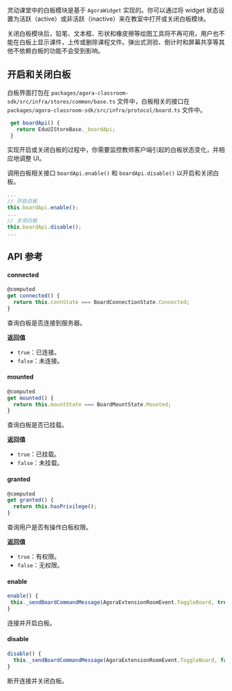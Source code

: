 灵动课堂中的白板模块是基于 `AgoraWidget` 实现的。你可以通过将 widget 状态设置为活跃（active）或非活跃（inactive）来在教室中打开或关闭白板模块。

关闭白板模块后，铅笔、文本框、形状和橡皮擦等绘图工具将不再可用，用户也不能在白板上显示课件，上传或删除课程文件。弹出式测验、倒计时和屏幕共享等其他不依赖白板的功能不会受到影响。

## 开启和关闭白板

白板界面打包在 `packages/agora-classroom-sdk/src/infra/stores/common/base.ts` 文件中，白板相关的接口在 `packages/agora-classroom-sdk/src/infra/protocol/board.ts` 文件中。

```typescript
 get boardApi() {
   return EduUIStoreBase._boardApi;
 }
```

实现开启或关闭白板的过程中，你需要监控教师客户端引起的白板状态变化，并相应地调整 UI。 

调用白板相关接口 `boardApi.enable()` 和 `boardApi.disable()` 以开启和关闭白板。 

```typescript
...
// 开启白板
this.boardApi.enable();
...
// 关闭白板
this.boardApi.disable();
...
```

## API 参考

#### connected

```typescript
@computed
get connected() {
  return this.connState === BoardConnectionState.Connected;
}
```

查询白板是否连接到服务器。

**返回值**

- `true`：已连接。
- `false`：未连接。

#### mounted

```typescript
@computed
get mounted() {
  return this.mountState === BoardMountState.Mounted;
}
```

查询白板是否已挂载。

**返回值**

- `true`：已挂载。
- `false`：未挂载。

#### granted

```typescript
@computed
get granted() {
  return this.hasPrivilege();
}
```

查询用户是否有操作白板权限。

**返回值**

- `true`：有权限。
- `false`：无权限。
 
 #### enable

 ```typescript
enable() {
  this._sendBoardCommandMessage(AgoraExtensionRoomEvent.ToggleBoard, true);
}
```

连接并开启白板。

#### disable

```typescript
disable() {
  this._sendBoardCommandMessage(AgoraExtensionRoomEvent.ToggleBoard, false);
}
```

断开连接并关闭白板。

